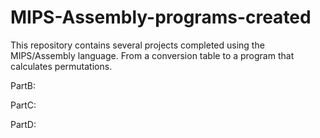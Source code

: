 # MIPS-Assembly-programs-created
This repository contains several projects completed using the MIPS/Assembly language. From a conversion table to a program that calculates permutations.

PartB:


PartC:


PartD:

